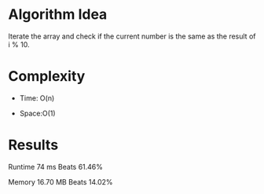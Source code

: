 # Algorithm Idea

Iterate the array and check if the current number is the same as the result of i % 10.

# Complexity

- Time: O(n)

- Space:O(1)

# Results

Runtime
74
ms
Beats
61.46%

Memory
16.70
MB
Beats
14.02%